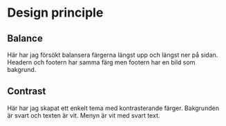 Design principle
==============================================

Balance
---------------------------------

Här har jag försökt balansera färgerna  längst upp och längst ner på sidan. Headern och footern har samma färg men footern har en bild som bakgrund.

Contrast
---------------------------------

Här har jag skapat ett enkelt tema med kontrasterande färger. Bakgrunden är svart och texten är vit. Menyn är vit med svart text.
